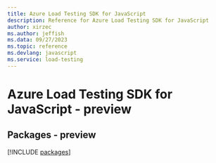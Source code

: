 ```yaml
---
title: Azure Load Testing SDK for JavaScript
description: Reference for Azure Load Testing SDK for JavaScript
author: xirzec
ms.author: jeffish
ms.data: 09/27/2023
ms.topic: reference
ms.devlang: javascript
ms.service: load-testing
---
```

# Azure Load Testing SDK for JavaScript - preview
## Packages - preview
[!INCLUDE [packages](load-testing-index.md)]